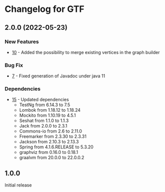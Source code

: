 # Changelog for GTF

## 2.0.0 (2022-05-23)

### New Features

- [10](https://github.com/FHOOEAIST/GTF/issues/10) - Added the possibility to merge existing vertices in the graph builder

### Bug Fix

- [7](https://github.com/FHOOEAIST/GTF/issues/7) - Fixed generation of Javadoc under java 11

### Dependencies

- [15](https://github.com/FHOOEAIST/GTF/issues/15) - Updated dependencies
  - TestNg from 6.14.3 to 7.5
  - Lombok from 1.18.12 to 1.18.24
  - Mockito from 1.10.19 to 4.5.1
  - Seshat from 1.1.0 to 1.1.3
  - Jack from 2.0.0 to 2.3.1
  - Commons-io from 2.6 to 2.11.0
  - Freemarker from 2.3.30 to 2.3.31
  - Jackson from 2.10.3 to 2.13.3
  - Spring from 4.1.6.RELEASE to 5.3.20
  - graphviz from 0.16.0 to 0.18.1
  - graalvm from 20.0.0 to 22.0.0.2

## 1.0.0

Initial release
